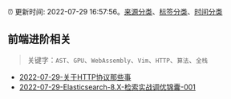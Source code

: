 :alarm_clock: 更新时间: 2022-07-29 16:57:56。[来源分类](../README.md)、[标签分类](../TAGS.md)、[时间分类](../TIMELINE.md)

## 前端进阶相关


> 关键字：`AST`、`GPU`、`WebAssembly`、`Vim`、`HTTP`、`算法`、`全栈`



- [2022-07-29-关于HTTP协议那些事](https://toutiao.io/k/xvdtkbe) 
- [2022-07-29-Elasticsearch-8.X-检索实战调优锦囊-001](https://toutiao.io/k/qn5vaq9) 